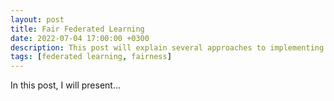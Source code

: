 ```yaml
---
layout: post
title: Fair Federated Learning
date: 2022-07-04 17:00:00 +0300
description: This post will explain several approaches to implementing fair machine learning architectures for client accuracy parity and demographic parity.
tags: [federated learning, fairness]
---
```

In this post, I will present...
